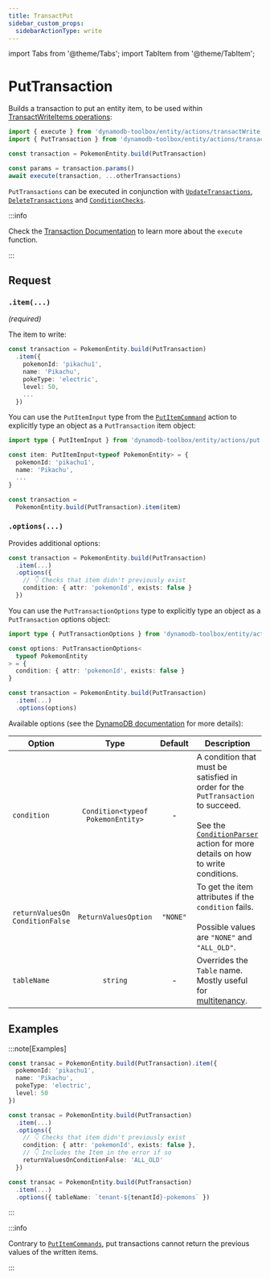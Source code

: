 ```yaml
---
title: TransactPut
sidebar_custom_props:
  sidebarActionType: write
---
```


import Tabs from '@theme/Tabs';
import TabItem from '@theme/TabItem';

# PutTransaction

Builds a transaction to put an entity item, to be used within [TransactWriteItems operations](https://docs.aws.amazon.com/amazondynamodb/latest/APIReference/API_TransactWriteItems.html):

```ts
import { execute } from 'dynamodb-toolbox/entity/actions/transactWrite'
import { PutTransaction } from 'dynamodb-toolbox/entity/actions/transactPut'

const transaction = PokemonEntity.build(PutTransaction)

const params = transaction.params()
await execute(transaction, ...otherTransactions)
```

`PutTransactions` can be executed in conjunction with [`UpdateTransactions`](../13-transact-update/index.md), [`DeleteTransactions`](../14-transact-delete/index.md) and [`ConditionChecks`](../15-condition-check/index.md).

:::info

Check the [Transaction Documentation](../10-transactions/index.md#transactwrite) to learn more about the `execute` function.

:::

## Request

### `.item(...)`

<p style={{ marginTop: '-15px' }}><i>(required)</i></p>

The item to write:

```ts
const transaction = PokemonEntity.build(PutTransaction)
  .item({
    pokemonId: 'pikachu1',
    name: 'Pikachu',
    pokeType: 'electric',
    level: 50,
    ...
  })
```

You can use the `PutItemInput` type from the [`PutItemCommand`](../2-put-item/index.md) action to explicitly type an object as a `PutTransaction` item object:

```ts
import type { PutItemInput } from 'dynamodb-toolbox/entity/actions/put'

const item: PutItemInput<typeof PokemonEntity> = {
  pokemonId: 'pikachu1',
  name: 'Pikachu',
  ...
}

const transaction =
  PokemonEntity.build(PutTransaction).item(item)
```

### `.options(...)`

Provides additional options:

```ts
const transaction = PokemonEntity.build(PutTransaction)
  .item(...)
  .options({
    // 👇 Checks that item didn't previously exist
    condition: { attr: 'pokemonId', exists: false }
  })
```

You can use the `PutTransactionOptions` type to explicitly type an object as a `PutTransaction` options object:

```ts
import type { PutTransactionOptions } from 'dynamodb-toolbox/entity/actions/transactPut'

const options: PutTransactionOptions<
  typeof PokemonEntity
> = {
  condition: { attr: 'pokemonId', exists: false }
}

const transaction = PokemonEntity.build(PutTransaction)
  .item(...)
  .options(options)
```

Available options (see the [DynamoDB documentation](https://docs.aws.amazon.com/amazondynamodb/latest/APIReference/API_TransactWriteItems.html#API_TransactWriteItems_RequestParameters) for more details):

| Option                                          |               Type                | Default  | Description                                                                                                                                                                                                                   |
| ----------------------------------------------- | :-------------------------------: | :------: | ----------------------------------------------------------------------------------------------------------------------------------------------------------------------------------------------------------------------------- |
| `condition`                                     | `Condition<typeof PokemonEntity>` |    -     | A condition that must be satisfied in order for the `PutTransaction` to succeed.<br/><br/>See the [`ConditionParser`](../18-parse-condition/index.md#building-conditions) action for more details on how to write conditions. |
| <code>returnValuesOn<wbr/>ConditionFalse</code> |       `ReturnValuesOption`        | `"NONE"` | To get the item attributes if the `condition` fails.<br/><br/>Possible values are `"NONE"` and `"ALL_OLD"`.                                                                                                                   |
| `tableName`                                     |             `string`              |    -     | Overrides the `Table` name. Mostly useful for [multitenancy](https://en.wikipedia.org/wiki/Multitenancy).                                                                                                                     |

## Examples

:::note[Examples]

<Tabs>
<TabItem value="basic" label="Basic">

```ts
const transac = PokemonEntity.build(PutTransaction).item({
  pokemonId: 'pikachu1',
  name: 'Pikachu',
  pokeType: 'electric',
  level: 50
})
```

</TabItem>
<TabItem value="condition" label="Conditional">

```ts
const transac = PokemonEntity.build(PutTransaction)
  .item(...)
  .options({
    // 👇 Checks that item didn't previously exist
    condition: { attr: 'pokemonId', exists: false },
    // 👇 Includes the Item in the error if so
    returnValuesOnConditionFalse: 'ALL_OLD'
  })
```

</TabItem>
<TabItem value="multitenant" label="Multitenant">

```ts
const transac = PokemonEntity.build(PutTransaction)
  .item(...)
  .options({ tableName: `tenant-${tenantId}-pokemons` })
```

</TabItem>
</Tabs>

:::

:::info

Contrary to [`PutItemCommands`](../2-put-item/index.md), put transactions cannot return the previous values of the written items.

:::
